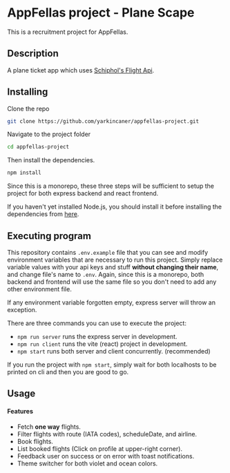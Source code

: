 # AppFellas project - Plane Scape

This is a recruitment project for AppFellas.

## Description

A plane ticket app which uses [Schiphol's Flight Api](https://www.schiphol.nl/en/developer-center/page/our-flight-api-explored/).

## Installing

Clone the repo

```bash
git clone https://github.com/yarkincaner/appfellas-project.git
```

Navigate to the project folder

```bash
cd appfellas-project
```

Then install the dependencies.

```bash
npm install
```

Since this is a monorepo, these three steps will be sufficient to setup the project for both express backend and react frontend.

If you haven't yet installed Node.js, you should install it before installing the dependencies from [here](https://nodejs.org/en/download/package-manager).

## Executing program

This repository contains `.env.example` file that you can see and modify environment variables that are necessary to run this project. Simply replace variable values with your api keys and stuff **without changing their name**, and change file's name to `.env`. Again, since this is a monorepo, both backend and frontend will use the same file so you don't need to add any other environment file.

If any environment variable forgotten empty, express server will throw an exception.

There are three commands you can use to execute the project:
* `npm run server` runs the express server in development.
* `npm run client` runs the vite (react) project in development.
* `npm start` runs both server and client concurrently. (recommended)

If you run the project with `npm start`, simply wait for both localhosts to be printed on cli and then you are good to go.

## Usage

#### Features
* Fetch **one way** flights.
* Filter flights with route (IATA codes), scheduleDate, and airline.
* Book flights.
* List booked flights (Click on profile at upper-right corner).
* Feedback user on success or on error with toast notifications.
* Theme switcher for both violet and ocean colors.
